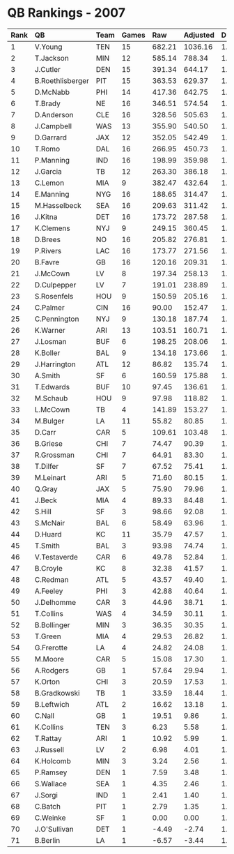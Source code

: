 # QB Rankings - 2007

| Rank | QB               | Team | Games | Raw    | Adjusted | Difficulty | Avg/Game | Normalized |
| :----| :----------------| :----| :-----| :------| :--------| :----------| :--------| :----------|
| 1    | V.Young          | TEN  | 15    | 682.21 | 1036.16  | 1.000      | 69.08    | 119.13     |
| 2    | T.Jackson        | MIN  | 12    | 585.14 | 788.34   | 1.000      | 65.70    | 93.98      |
| 3    | J.Cutler         | DEN  | 15    | 391.34 | 644.17   | 1.000      | 42.94    | 87.84      |
| 4    | B.Roethlisberger | PIT  | 15    | 363.53 | 629.37   | 1.000      | 41.96    | 86.66      |
| 5    | D.McNabb         | PHI  | 14    | 417.36 | 642.75   | 1.000      | 45.91    | 86.33      |
| 6    | T.Brady          | NE   | 16    | 346.51 | 574.54   | 1.000      | 35.91    | 83.49      |
| 7    | D.Anderson       | CLE  | 16    | 328.56 | 505.63   | 1.000      | 31.60    | 77.84      |
| 8    | J.Campbell       | WAS  | 13    | 355.90 | 540.50   | 1.000      | 41.58    | 77.17      |
| 9    | D.Garrard        | JAX  | 12    | 352.05 | 542.49   | 1.000      | 45.21    | 76.03      |
| 10   | T.Romo           | DAL  | 16    | 266.95 | 450.73   | 1.000      | 28.17    | 73.35      |
| 11   | P.Manning        | IND  | 16    | 198.99 | 359.98   | 1.000      | 22.50    | 65.92      |
| 12   | J.Garcia         | TB   | 12    | 263.30 | 386.18   | 1.000      | 32.18    | 64.62      |
| 13   | C.Lemon          | MIA  | 9     | 382.47 | 432.64   | 1.000      | 48.07    | 64.58      |
| 14   | E.Manning        | NYG  | 16    | 188.65 | 314.47   | 1.000      | 19.65    | 62.19      |
| 15   | M.Hasselbeck     | SEA  | 16    | 209.63 | 311.42   | 1.000      | 19.46    | 61.94      |
| 16   | J.Kitna          | DET  | 16    | 173.72 | 287.58   | 1.000      | 17.97    | 59.99      |
| 17   | K.Clemens        | NYJ  | 9     | 249.15 | 360.45   | 1.000      | 40.05    | 59.89      |
| 18   | D.Brees          | NO   | 16    | 205.82 | 276.81   | 1.000      | 17.30    | 59.10      |
| 19   | P.Rivers         | LAC  | 16    | 173.77 | 271.56   | 1.000      | 16.97    | 58.67      |
| 20   | B.Favre          | GB   | 16    | 120.16 | 209.31   | 1.000      | 13.08    | 53.58      |
| 21   | J.McCown         | LV   | 8     | 197.34 | 258.13   | 1.000      | 32.27    | 52.46      |
| 22   | D.Culpepper      | LV   | 7     | 191.01 | 238.89   | 1.000      | 34.13    | 50.49      |
| 23   | S.Rosenfels      | HOU  | 9     | 150.59 | 205.16   | 1.000      | 22.80    | 49.78      |
| 24   | C.Palmer         | CIN  | 16    | 90.00  | 152.47   | 1.000      | 9.53     | 48.92      |
| 25   | C.Pennington     | NYJ  | 9     | 130.18 | 187.74   | 1.000      | 20.86    | 48.65      |
| 26   | K.Warner         | ARI  | 13    | 103.51 | 160.71   | 1.000      | 12.36    | 48.55      |
| 27   | J.Losman         | BUF  | 6     | 198.25 | 208.06   | 1.000      | 34.68    | 47.94      |
| 28   | K.Boller         | BAL  | 9     | 134.18 | 173.66   | 1.000      | 19.30    | 47.73      |
| 29   | J.Harrington     | ATL  | 12    | 86.82  | 135.74   | 1.000      | 11.31    | 46.34      |
| 30   | A.Smith          | SF   | 6     | 160.59 | 175.88   | 1.000      | 29.31    | 46.16      |
| 31   | T.Edwards        | BUF  | 10    | 97.45  | 136.61   | 1.000      | 13.66    | 45.71      |
| 32   | M.Schaub         | HOU  | 9     | 97.98  | 118.82   | 1.000      | 13.20    | 44.17      |
| 33   | L.McCown         | TB   | 4     | 141.89 | 153.27   | 1.000      | 38.32    | 43.64      |
| 34   | M.Bulger         | LA   | 11    | 55.82  | 80.85    | 1.000      | 7.35     | 42.14      |
| 35   | D.Carr           | CAR  | 5     | 109.61 | 103.48   | 1.000      | 20.70    | 41.76      |
| 36   | B.Griese         | CHI  | 7     | 74.47  | 90.39    | 1.000      | 12.91    | 41.75      |
| 37   | R.Grossman       | CHI  | 7     | 64.91  | 83.30    | 1.000      | 11.90    | 41.34      |
| 38   | T.Dilfer         | SF   | 7     | 67.52  | 75.41    | 1.000      | 10.77    | 40.87      |
| 39   | M.Leinart        | ARI  | 5     | 71.60  | 80.15    | 1.000      | 16.03    | 40.56      |
| 40   | Q.Gray           | JAX  | 5     | 75.90  | 79.96    | 1.000      | 15.99    | 40.55      |
| 41   | J.Beck           | MIA  | 4     | 89.33  | 84.48    | 1.000      | 21.12    | 40.41      |
| 42   | S.Hill           | SF   | 3     | 98.66  | 92.08    | 1.000      | 30.69    | 40.30      |
| 43   | S.McNair         | BAL  | 6     | 58.49  | 63.96    | 1.000      | 10.66    | 39.97      |
| 44   | D.Huard          | KC   | 11    | 35.79  | 47.57    | 1.000      | 4.32     | 39.79      |
| 45   | T.Smith          | BAL  | 3     | 93.98  | 74.74    | 1.000      | 24.91    | 39.57      |
| 46   | V.Testaverde     | CAR  | 6     | 49.78  | 52.84    | 1.000      | 8.81     | 39.36      |
| 47   | B.Croyle         | KC   | 8     | 32.38  | 41.57    | 1.000      | 5.20     | 39.02      |
| 48   | C.Redman         | ATL  | 5     | 43.57  | 49.40    | 1.000      | 9.88     | 38.98      |
| 49   | A.Feeley         | PHI  | 3     | 42.88  | 40.64    | 1.000      | 13.55    | 38.14      |
| 50   | J.Delhomme       | CAR  | 3     | 44.96  | 38.71    | 1.000      | 12.90    | 38.06      |
| 51   | T.Collins        | WAS  | 4     | 34.59  | 30.11    | 1.000      | 7.53     | 37.85      |
| 52   | B.Bollinger      | MIN  | 3     | 36.35  | 30.35    | 1.000      | 10.12    | 37.71      |
| 53   | T.Green          | MIA  | 4     | 29.53  | 26.82    | 1.000      | 6.71     | 37.70      |
| 54   | G.Frerotte       | LA   | 4     | 24.82  | 24.08    | 1.000      | 6.02     | 37.57      |
| 55   | M.Moore          | CAR  | 5     | 15.08  | 17.30    | 1.000      | 3.46     | 37.33      |
| 56   | A.Rodgers        | GB   | 1     | 57.64  | 29.94    | 1.000      | 29.94    | 37.24      |
| 57   | K.Orton          | CHI  | 3     | 20.59  | 17.53    | 1.000      | 5.84     | 37.17      |
| 58   | B.Gradkowski     | TB   | 1     | 33.59  | 18.44    | 1.000      | 18.44    | 36.93      |
| 59   | B.Leftwich       | ATL  | 2     | 16.62  | 13.18    | 1.000      | 6.59     | 36.91      |
| 60   | C.Nall           | GB   | 1     | 19.51  | 9.86     | 1.000      | 9.86     | 36.70      |
| 61   | K.Collins        | TEN  | 3     | 6.23   | 5.58     | 1.000      | 1.86     | 36.67      |
| 62   | T.Rattay         | ARI  | 1     | 10.92  | 5.99     | 1.000      | 5.99     | 36.60      |
| 63   | J.Russell        | LV   | 2     | 6.98   | 4.01     | 1.000      | 2.00     | 36.58      |
| 64   | K.Holcomb        | MIN  | 3     | 3.24   | 2.56     | 1.000      | 0.85     | 36.54      |
| 65   | P.Ramsey         | DEN  | 1     | 7.59   | 3.48     | 1.000      | 3.48     | 36.53      |
| 66   | S.Wallace        | SEA  | 1     | 4.35   | 2.46     | 1.000      | 2.46     | 36.50      |
| 67   | J.Sorgi          | IND  | 1     | 2.41   | 1.40     | 1.000      | 1.40     | 36.47      |
| 68   | C.Batch          | PIT  | 1     | 2.79   | 1.35     | 1.000      | 1.35     | 36.47      |
| 69   | C.Weinke         | SF   | 1     | 0.00   | 0.00     | 1.000      | 0.00     | 36.44      |
| 70   | J.O'Sullivan     | DET  | 1     | -4.49  | -2.74    | 1.000      | -2.74    | 36.36      |
| 71   | B.Berlin         | LA   | 1     | -6.57  | -3.44    | 1.000      | -3.44    | 36.34      |


